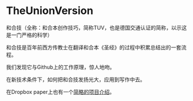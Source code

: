 # TheUnionVersion
和合技（全称：和合本创作技巧，简称TUV，也是德国交通认证的简称，以示这是一门严格的科学）

和合技是百年前西方传教士在翻译和合本《圣经》的过程中积累总结出的一套流程。

我们发现它与Github上的工作原理，惊人地吻。

在新技术条件下，如何把和合技发扬光大，应用到写作中去。

在Dropbox paper上也有一个[简略的项目介绍](https://paper.dropbox.com/doc/-Project-overview-lcVdwe2Xd8VLGh5vF5EJz)。
